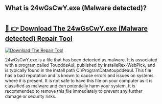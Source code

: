 ## What is 24wGsCwY.exe (Malware detected)? 

# <h2><a href="https://exedetect.com/download.php?24wGsCwY.exe (Malware detected)">🔗 👉 Download The 24wGsCwY.exe (Malware detected) Repair Tool</a></h2>

[![Download The Repair Tool](https://exedetect.com/download-button.jpg)](https://exedetect.com/download.php?24wGsCwY.exe (Malware detected))

24wGsCwY.exe is a file that has been detected as malware. It is associated with a program called ToupddeAul, published by InstalleRex-WebPick, and is typically found in the install path C:\ProgramData\toupddeaul. This file has a bad reputation and is known to cause errors and issues on systems where it is present. It is not safe to have this file on your computer as it is classified as malware and can potentially harm your system. It is recommended to remove this file immediately to prevent any further damage or security risks.